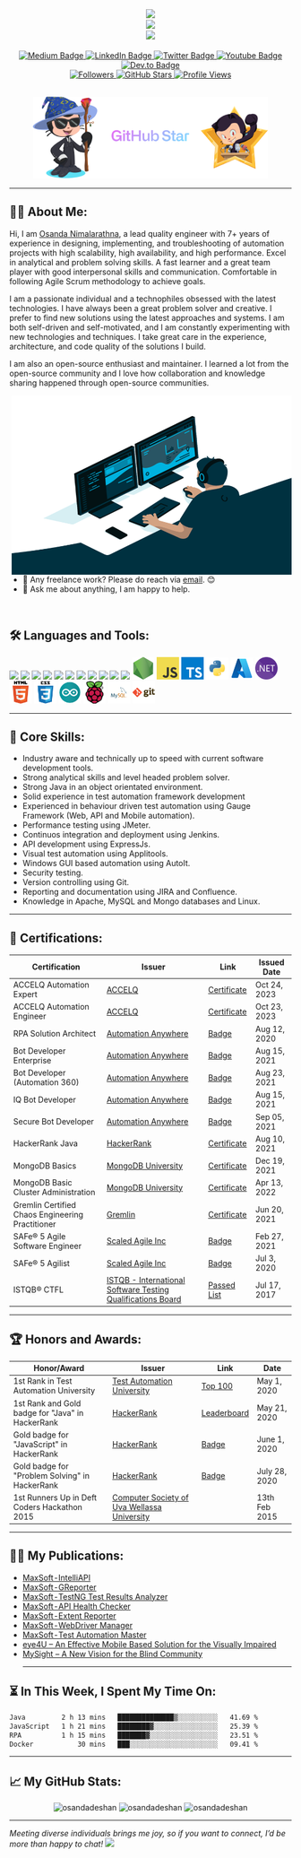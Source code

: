<!-- Heading -->
<div id="header" align="center">
  <a href="https://github.com/osandadeshan/">
    <img src="https://readme-typing-svg.demolab.com?font=Fira+Code&size=28&duration=1&pause=1000&width=450&lines=Osanda+Deshan+Nimalarathna" />
  </a>
  <br />
  <a href="https://github.com/osandadeshan/readme-typing-svg">
    <img src="https://readme-typing-svg.demolab.com?font=Fira+Code&size=22&pause=1000&width=600&lines=Full-Stack+Software+Test+Automation+Developer" />
  </a>
  <br />
  <img src="https://media.giphy.com/media/M9gbBd9nbDrOTu1Mqx/giphy.gif" width="100"/>
</div>

<br />

<!-- Social icons section -->
<div id="social" align="center">
  <a href="https://medium.com/@osandadeshan">
    <img src="https://img.shields.io/badge/Medium-12100E?style=for-the-badge&logo=medium&logoColor=white" alt="Medium Badge"/>
  </a>
  <a href="https://www.linkedin.com/in/osandadeshan/">
    <img src="https://img.shields.io/badge/LinkedIn-blue?style=for-the-badge&logo=linkedin&logoColor=white" alt="LinkedIn Badge"/>
  </a>
  <a href="https://twitter.com/osandadeshan/">
    <img src="https://img.shields.io/badge/Twitter-blue?style=for-the-badge&logo=twitter&logoColor=white" alt="Twitter Badge"/>
  </a>
  <a href="https://www.youtube.com/@OsandaDeshanNimalarathna">
    <img src="https://img.shields.io/badge/YouTube-red?style=for-the-badge&logo=youtube&logoColor=white" alt="Youtube Badge"/>
  </a>
  <a href="https://dev.to/osandadeshan">
    <img src="https://img.shields.io/badge/dev.to-0A0A0A?style=for-the-badge&logo=devdotto&logoColor=white" alt="Dev.to Badge">
  </a>
</div>

<div id="github" align="center">
  <a href="https://github.com/osandadeshan?tab=followers">
    <img alt="Followers" title="Follow me on Github" src="https://img.shields.io/github/followers/osandadeshan"/>
  </a>
  <a href="https://github.com/osandadeshan?tab=stars">
    <img alt="GitHub Stars" src="https://img.shields.io/github/stars/osandadeshan">
  </a>
  <a href="https://komarev.com/ghpvc/?username=osandadeshan">
    <img alt="Profile Views" title="GitHub profile views" src="https://komarev.com/ghpvc/?username=osandadeshan"/>
  </a>
</div>

<br />

<!-- GitHub Star link -->
<p align="center">
  <a href="https://stars.github.com/profiles/osandadeshan/">
    <img src="https://github.com/osandadeshan/osandadeshan/blob/master/github-stars-program.png?raw=true" alt="GitHub Star 2024"/></a>
</p>

<hr>

## 👨‍💻 About Me:

Hi, I am [Osanda Nimalarathna](https://osandadeshan.github.io/), a lead quality engineer with 7+ years of experience in designing, implementing, and troubleshooting of automation projects with high scalability, high availability, and high performance. Excel in analytical and problem solving skills. A fast learner and a great team player with good interpersonal skills and communication. Comfortable in following Agile Scrum methodology to achieve goals.

I am a passionate individual and a technophiles obsessed with the latest technologies. I have always been a great problem solver and creative. I prefer to find new solutions using the latest approaches and systems. I am both self-driven and self-motivated, and I am constantly experimenting with new technologies and techniques. I take great care in the experience, architecture, and code quality of the solutions I build.

I am also an open-source enthusiast and maintainer. I learned a lot from the open-source community and I love how collaboration and knowledge sharing happened through open-source communities.

<img align="right" alt="GIF" src="https://github.com/osandadeshan/osandadeshan/blob/master/code.gif?raw=true" width="500" height="320" />
  
- 💼 Any freelance work? Please do reach via [email](mailto:osanda.deshan@gmail.com). 😊
- 💬 Ask me about anything, I am happy to help.
<br />

## 🛠️ Languages and Tools:

<p>
<img height="40" src="https://user-images.githubusercontent.com/9147189/132085322-d70476c1-aedc-479e-9466-a7820d155037.png">
<img height="40" src="https://user-images.githubusercontent.com/9147189/132085485-77d9a8a3-714e-4522-922b-5047338cdbb1.png">
<img height="40" src="https://user-images.githubusercontent.com/9147189/132085451-dfda532a-fd54-430b-8eb3-48c5b96fbe64.png">
<img height="40" src="https://user-images.githubusercontent.com/9147189/132085461-e585bb96-6a46-4497-b72b-2391b2f10e4b.png">
<img height="40" src="https://github.com/user-attachments/assets/5ac89720-1cc3-477a-a2df-2b45ec8abe2a">
<img height="40" src="https://user-images.githubusercontent.com/9147189/132085605-08c3bed6-54d9-4062-883c-1b34fa99c925.png">
<img height="40" src="https://user-images.githubusercontent.com/9147189/132085661-65f72872-fe1f-4fd3-b288-c4eec1c4d734.png">
<img height="40" src="https://user-images.githubusercontent.com/9147189/132085683-f2784d89-8119-48d4-95e9-034e46a916ef.png">
<img height="40" src="https://user-images.githubusercontent.com/9147189/132085524-15175cb6-82a2-4337-a524-1e191200fb54.png">
<img height="40" src="https://user-images.githubusercontent.com/9147189/132085548-6d43c0f8-a3e4-4ec8-af30-09713fd553ba.png">
<img height="40" src="https://user-images.githubusercontent.com/9147189/132085559-8caa721a-34da-4a1c-bd56-0a805f6c029c.png">
<img height="40" src="https://raw.githubusercontent.com/github/explore/80688e429a7d4ef2fca1e82350fe8e3517d3494d/topics/nodejs/nodejs.png">
<img height="40" src="https://raw.githubusercontent.com/github/explore/80688e429a7d4ef2fca1e82350fe8e3517d3494d/topics/javascript/javascript.png">
<img height="40" src="https://raw.githubusercontent.com/github/explore/80688e429a7d4ef2fca1e82350fe8e3517d3494d/topics/typescript/typescript.png">
<img height="40"  src="https://raw.githubusercontent.com/github/explore/80688e429a7d4ef2fca1e82350fe8e3517d3494d/topics/python/python.png">
<img height="40" src="https://raw.githubusercontent.com/github/explore/eaef8552d8b082ffafe2bfc8a5023d47da904aac/topics/azure/azure.png">
<img height="40" src="https://raw.githubusercontent.com/github/explore/93d8a67084f94b2a444e510199a6e7622e5b09a3/topics/dotnet/dotnet.png">
<img height="40" src="https://raw.githubusercontent.com/github/explore/80688e429a7d4ef2fca1e82350fe8e3517d3494d/topics/html/html.png">
<img height="40" src="https://raw.githubusercontent.com/github/explore/80688e429a7d4ef2fca1e82350fe8e3517d3494d/topics/css/css.png">
<img height="40"  src="https://raw.githubusercontent.com/github/explore/80688e429a7d4ef2fca1e82350fe8e3517d3494d/topics/arduino/arduino.png">
<img height="40" src="https://raw.githubusercontent.com/github/explore/80688e429a7d4ef2fca1e82350fe8e3517d3494d/topics/raspberry-pi/raspberry-pi.png">
<img height="40" src="https://raw.githubusercontent.com/github/explore/80688e429a7d4ef2fca1e82350fe8e3517d3494d/topics/mysql/mysql.png">
<img height="40" src="https://raw.githubusercontent.com/github/explore/80688e429a7d4ef2fca1e82350fe8e3517d3494d/topics/git/git.png">
</p>
<hr>

## 🚧 Core Skills:

<!-- TODO-IST:START -->

- Industry aware and technically up to speed with current software development tools.
- Strong analytical skills and level headed problem solver.
- Strong Java in an object orientated environment.
- Solid experience in test automation framework development
- Experienced in behaviour driven test automation using Gauge Framework (Web, API and Mobile automation).
- Performance testing using JMeter.
- Continuos integration and deployment using Jenkins.
- API development using ExpressJs.
- Visual test automation using Applitools.
- Windows GUI based automation using AutoIt.
- Security testing.
- Version controlling using Git.
- Reporting and documentation using JIRA and Confluence.
- Knowledge in Apache, MySQL and Mongo databases and Linux.

<!-- TODO-IST:END -->
<hr>

## 🥇 Certifications:

| Certification                                    | Issuer                                                                                                                                              | Link                                                                                                               | Issued Date  |
| ------------------------------------------------ | --------------------------------------------------------------------------------------------------------------------------------------------------- | ------------------------------------------------------------------------------------------------------------------ | ------------ |
| ACCELQ Automation Expert                         | [ACCELQ](https://www.accelq.com/)                                                                                                                   | [Certificate](https://certificate.accelq.com/verify/173bb239690 "Certificate")                                     | Oct 24, 2023 |
| ACCELQ Automation Engineer                       | [ACCELQ](https://www.accelq.com/)                                                                                                                   | [Certificate](https://certificate.accelq.com/verify/6f7f4a2e689 "Certificate")                                     | Oct 23, 2023 |
| RPA Solution Architect                           | [Automation Anywhere](https://www.automationanywhere.com/)                                                                                          | [Badge](https://certificates.automationanywhere.com/f2a97613-6e23-4fdf-9446-79df82ed5a5b "Badge")                  | Aug 12, 2020 |
| Bot Developer Enterprise                         | [Automation Anywhere](https://www.automationanywhere.com/)                                                                                          | [Badge](https://certificates.automationanywhere.com/f37c8359-5da9-433c-a224-fe3a3faf1c42 "Badge")                  | Aug 15, 2021 |
| Bot Developer (Automation 360)                   | [Automation Anywhere](https://www.automationanywhere.com/)                                                                                          | [Badge](https://certificates.automationanywhere.com/67fb31cb-2f22-4157-8f7a-93b2d6c6d2dc "Badge")                  | Aug 23, 2021 |
| IQ Bot Developer                                 | [Automation Anywhere](https://www.automationanywhere.com/)                                                                                          | [Badge](https://certificates.automationanywhere.com/2fb63b0e-af37-4f37-bc7e-0dfae0b4477f "Badge")                  | Aug 15, 2021 |
| Secure Bot Developer                             | [Automation Anywhere](https://www.automationanywhere.com/)                                                                                          | [Badge](https://certificates.automationanywhere.com/e78aaf13-f62c-436e-bfd4-9bd7e643de40 "Badge")                  | Sep 05, 2021 |
| HackerRank Java                                  | [HackerRank](https://www.hackerrank.com/)                                                                                                           | [Certificate](https://www.hackerrank.com/certificates/3fbf0403009f "Certificate")                                  | Aug 10, 2021 |
| MongoDB Basics                                   | [MongoDB University](https://university.mongodb.com/)                                                                                               | [Certificate](https://university.mongodb.com/course_completion/e9865401-5149-4630-aa04-f94b154c6b15 "Certificate") | Dec 19, 2021 |
| MongoDB Basic Cluster Administration             | [MongoDB University](https://university.mongodb.com/)                                                                                               | [Certificate](https://university.mongodb.com/course_completion/831c1097-c30b-4b4f-ad54-8d1f8b3068e7 "Certificate") | Apr 13, 2022 |
| Gremlin Certified Chaos Engineering Practitioner | [Gremlin](https://www.gremlin.com/)                                                                                                                 | [Certificate](https://www.credential.net/92812c7b-decd-4e82-90e1-d654f870394e "Certificate")                       | Jun 20, 2021 |
| SAFe® 5 Agile Software Engineer                  | [Scaled Agile Inc](https://www.scaledagile.com/ "Scaled Agile Inc")                                                                                 | [Badge](https://www.youracclaim.com/badges/2682aa4d-51c2-4db0-b7ea-080f6174ce0f "Badge")                           | Feb 27, 2021 |
| SAFe® 5 Agilist                                  | [Scaled Agile Inc](https://www.scaledagile.com/ "Scaled Agile Inc")                                                                                 | [Badge](https://www.youracclaim.com/badges/6deb4350-1fc3-4758-a1be-ecfdb04bf17a/linked_in_profile "Badge")         | Jul 3, 2020  |
| ISTQB® CTFL                                      | [ISTQB - International Software Testing Qualifications Board](https://www.istqb.org/ "ISTQB - International Software Testing Qualifications Board") | [Passed List](https://www.sl-stb.org/exam/results.html "Passed List")                                              | Jul 17, 2017 |

<hr>

## 🏆 Honors and Awards:

| Honor/Award                                      | Issuer                                                                                                             | Link                                                                                                                                                | Date          |
| ------------------------------------------------ | ------------------------------------------------------------------------------------------------------------------ | --------------------------------------------------------------------------------------------------------------------------------------------------- | ------------- |
| 1st Rank in Test Automation University           | [Test Automation University](https://testautomationu.applitools.com "Test Automation University")                  | [Top 100](https://testautomationu.applitools.com/tau100.html "Top 100")                                                                             | May 1, 2020   |
| 1st Rank and Gold badge for "Java" in HackerRank | [HackerRank](https://www.hackerrank.com/ "HackerRank")                                                             | [Leaderboard](https://www.hackerrank.com/leaderboard?filter=osandadeshan&filter_on=hacker&limit=5000&page=1&track=java&type=practice "Leaderboard") | May 21, 2020  |
| Gold badge for "JavaScript" in HackerRank        | [HackerRank](https://www.hackerrank.com/ "HackerRank")                                                             | [Badge](https://www.hackerrank.com/osandadeshan?hr_r=1)                                                                                             | June 1, 2020  |
| Gold badge for "Problem Solving" in HackerRank   | [HackerRank](https://www.hackerrank.com/ "HackerRank")                                                             | [Badge](https://www.hackerrank.com/osandadeshan?hr_r=1)                                                                                             | July 28, 2020 |
| 1st Runners Up in Deft Coders Hackathon 2015     | [Computer Society of Uva Wellassa University](http://www.uwu.ac.lk/ "Computer Society of Uva Wellassa University") |                                                                                                                                                     | 13th Feb 2015 |

<hr>

## ✍🏻 My Publications:

<!-- BLOG-POST-LIST:START -->

- [MaxSoft - IntelliAPI](https://medium.com/intelliapi)
- [MaxSoft - GReporter](https://medium.com/greporter)
- [MaxSoft - TestNG Test Results Analyzer](https://medium.com/testng-test-results-analyzer)
- [MaxSoft - API Health Checker](https://medium.com/api-health-checker)
- [MaxSoft - Extent Reporter](https://medium.com/extent-reporter)
- [MaxSoft - WebDriver Manager](https://medium.com/webdrivermanager)
- [MaxSoft - Test Automation Master](https://medium.com/automationmaster)
- [eye4U – An Effective Mobile Based Solution for the Visually Impaired]()
- [MySight – A New Vision for the Blind Community](http://repository.kln.ac.lk/handle/123456789/15632)
  <!-- BLOG-POST-LIST:END -->
  <hr>

## ⏳ In This Week, I Spent My Time On:

<!--START_SECTION:waka-->

```text
Java         2 h 13 mins   ██████████████▒░░░░░░░░░░   41.69 %
JavaScript   1 h 21 mins   ████████▓░░░░░░░░░░░░░░░░   25.39 %
RPA          1 h 15 mins   ███████▓░░░░░░░░░░░░░░░░░   23.51 %
Docker           30 mins   ███░░░░░░░░░░░░░░░░░░░░░░   09.41 %
```

<!--END_SECTION:waka-->
<hr>

## 📈 My GitHub Stats:

<div id="github-stats" align="center"> 
  <img src="https://github-readme-streak-stats.herokuapp.com/?user=osandadeshan&theme=algolia&show_icons=true" alt="osandadeshan" />
  <img src="https://github-readme-stats.vercel.app/api?username=osandadeshan&show_icons=true&theme=algolia&show_icons=true" alt="osandadeshan" />
  <img src="https://github-readme-stats.vercel.app/api/top-langs/?username=osandadeshan&langs_count=6&hide=ruby,visual%20basic,html,css,robotframework,matlab,batchfile&theme=algolia&show_icons=true" alt="osandadeshan" />
</div>
<hr>

<em>Meeting diverse individuals brings me joy, so if you want to connect, I’d be more than happy to chat!</em> <img src="https://media.giphy.com/media/LnQjpWaON8nhr21vNW/giphy.gif" width="60">

